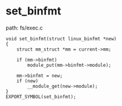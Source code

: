 set_binfmt
========================================

path: fs/exec.c
```
void set_binfmt(struct linux_binfmt *new)
{
    struct mm_struct *mm = current->mm;

    if (mm->binfmt)
        module_put(mm->binfmt->module);

    mm->binfmt = new;
    if (new)
        __module_get(new->module);
}
EXPORT_SYMBOL(set_binfmt);
```